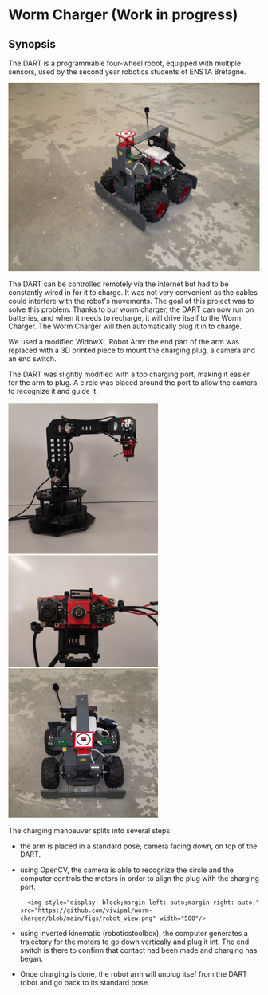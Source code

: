 # Worm Charger (Work in progress)

## Synopsis

The DART is a programmable four-wheel robot, equipped with multiple sensors, used by the second year robotics students of ENSTA Bretagne.

![Dart robot](https://github.com/vivipal/worm-charger/blob/main/figs/dart.jpg)

The DART can be controlled remotely via the internet but had to be constantly wired in for it to charge. It was not very convenient as the cables could interfere with the robot's movements.
The goal of this project was to solve this problem. Thanks to our worm charger, the DART can now run on batteries, and when it needs to recharge, it will drive itself to the Worm Charger.
The Worm Charger will then automatically plug it in to charge.

We used a modified WidowXL Robot Arm: the end part of the arm was replaced with a 3D printed piece to mount the charging plug, a camera and an end switch.


The DART was slightly modified with a top charging port, making it easier for the arm to plug. A circle was placed around the port to allow the camera to recognize it and guide it.
</br></br>
<img src="https://github.com/vivipal/worm-charger/blob/main/figs/arm.jpg" width="300"/>
<img src="https://github.com/vivipal/worm-charger/blob/main/figs/head_arm.jpg" width="300"/>
<img src="https://github.com/vivipal/worm-charger/blob/main/figs/dart_top.jpg" width="300"/>


The charging manoeuver splits into several steps:

  * the arm is placed in a standard pose, camera facing down, on top of the DART.

  * using OpenCV, the camera is able to recognize the circle and the computer controls the motors in order to align the plug with the charging port.
  
          <img style="display: block;margin-left: auto;margin-right: auto;" src="https://github.com/vivipal/worm-charger/blob/main/figs/robot_view.png" width="500"/>

  * using inverted kinematic (roboticstoolbox), the computer generates a trajectory for the motors to go down vertically and plug it int. The end switch is there to confirm that contact had been made and charging has began.

  * Once charging is done, the robot arm will unplug itsef from the DART robot and go back to its standard pose.
